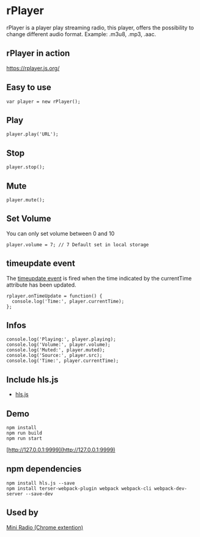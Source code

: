# rPlayer

rPlayer is a player play streaming radio, this player, offers the possibility to change different audio format. Example: .m3u8, .mp3, .aac.

## rPlayer in action

https://rplayer.js.org/

## Easy to use

```
var player = new rPlayer();
```

## Play

```
player.play('URL');
```

## Stop

```
player.stop();
```

## Mute

```
player.mute();
```

## Set Volume

You can only set volume between 0 and 10

```
player.volume = 7; // 7 Default set in local storage
```

## timeupdate event

The [timeupdate event](https://developer.mozilla.org/en-US/docs/Web/API/HTMLMediaElement/timeupdate_event) is fired when the time indicated by the currentTime attribute has been updated.

```
rplayer.onTimeUpdate = function() {
  console.log('Time:', player.currentTime);
};
```

## Infos

```
console.log('Playing:', player.playing);
console.log('Volume:', player.volume);
console.log('Muted:', player.muted);
console.log('Source:', player.src);
console.log('Time:', player.currentTime);
```

## Include hls.js

* [hls.js](https://github.com/video-dev/hls.js)

## Demo

```
npm install
npm run build
npm run start
```

[http://127.0.0.1:9999](http://127.0.0.1:9999)

## npm dependencies

```
npm install hls.js --save
npm install terser-webpack-plugin webpack webpack-cli webpack-dev-server --save-dev
```

## Used by

[Mini Radio (Chrome extention)](https://chrome.google.com/webstore/detail/mini-radio/klcjochgjlcecbalpokmcldlfhngcnfh)
